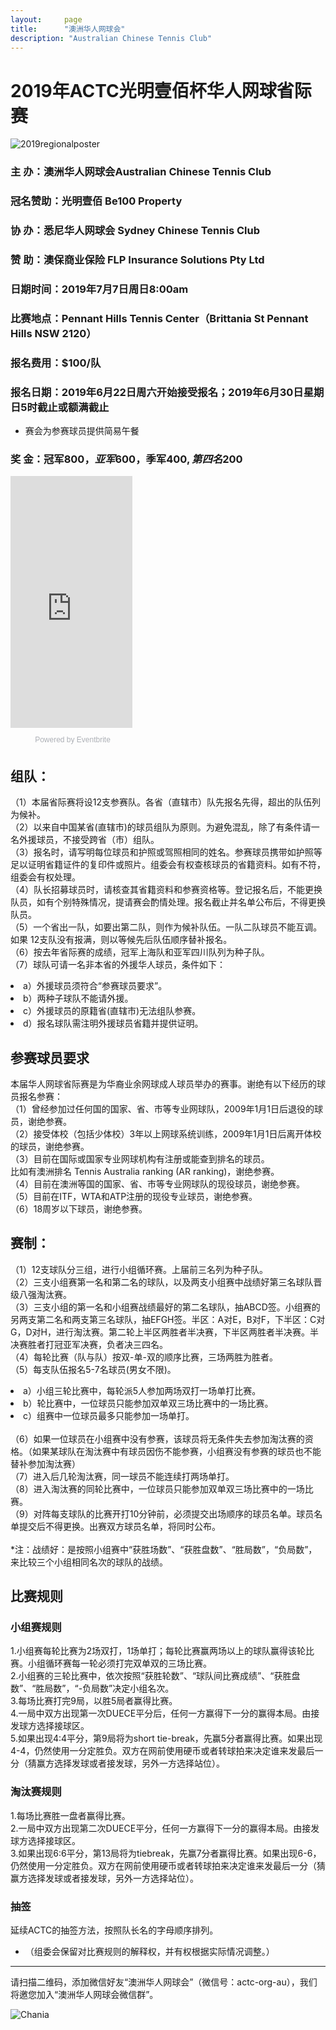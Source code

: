 ```yaml
---
layout:     page
title:      "澳洲华人网球会"
description: "Australian Chinese Tennis Club"
---
```


# 2019年ACTC光明壹佰杯华人网球省际赛

<div class="row text-center">
  <div class="col-xs-12 col-sm-12 col-md-12 col-lg-12">
    <img class="img-responsive" src="{{ site.baseurl }}/img/2019-regional-poster.jpg" alt="2019regionalposter" />
  </div>
</div>

### 主 办：澳洲华人网球会Australian Chinese Tennis Club
### 冠名赞助：光明壹佰 Be100 Property
### 协 办：悉尼华人网球会 Sydney Chinese Tennis Club
### 赞 助：澳保商业保险 FLP Insurance Solutions Pty Ltd
### 日期时间：2019年7月7日周日8:00am
### 比赛地点：Pennant Hills Tennis Center（Brittania St Pennant Hills NSW 2120）
### 报名费用：$100/队
### 报名日期：2019年6月22日周六开始接受报名；2019年6月30日星期日5时截止或额满截止
* 赛会为参赛球员提供简易午餐
### 奖 金：冠军$800，亚军$600，季军$400,第四名$200

<div style="width:195px; text-align:center;" ><iframe  src="https://www.eventbrite.com.au/calendar-widget?eid=62827392422" frameborder="0" height="403" width="195" marginheight="0" marginwidth="0" scrolling="no" allowtransparency="true"></iframe><div style="font-family:Helvetica, Arial; font-size:12px; padding:10px 0 5px; margin:2px; width:195px; text-align:center;" ><a class="powered-by-eb" style="color: #ADB0B6; text-decoration: none;" target="_blank" href="http://www.eventbrite.com.au/">Powered by Eventbrite</a></div></div>

## 组队：
（1）本届省际赛将设12支参赛队。各省（直辖市）队先报名先得，超出的队伍列为候补。<br>
（2）以来自中国某省(直辖市)的球员组队为原则。为避免混乱，除了有条件请一名外援球员，不接受跨省（市）组队。<br>
（3）报名时，请写明每位球员和护照或驾照相同的姓名。参赛球员携带如护照等足以证明省籍证件的复印件或照片。组委会有权查核球员的省籍资料。如有不符，组委会有权处理。<br> 
（4）队长招募球员时，请核查其省籍资料和参赛资格等。登记报名后，不能更换队员，如有个别特殊情况，提请赛会酌情处理。报名截止并名单公布后，不得更换队员。<br>
（5）一个省出一队，如要出第二队，则作为候补队伍。一队二队球员不能互调。如果 12支队没有报满，则以等候先后队伍顺序替补报名。 <br>
（6）按去年省际赛的成绩，冠军上海队和亚军四川队列为种子队。<br>
（7）球队可请一名非本省的外援华人球员，条件如下：
   <li>a）外援球员须符合“参赛球员要求”。</li>
   <li>b）两种子球队不能请外援。</li>
   <li>c）外援球员的原籍省(直辖市)无法组队参赛。</li>
   <li>d）报名球队需注明外援球员省籍并提供证明。</li>

## 参赛球员要求
本届华人网球省际赛是为华裔业余网球成人球员举办的赛事。谢绝有以下经历的球员报名参赛：<br>
（1）曾经参加过任何国的国家、省、市等专业网球队，2009年1月1日后退役的球员，谢绝参赛。<br>
（2）接受体校（包括少体校）3年以上网球系统训练，2009年1月1日后离开体校的球员，谢绝参赛。<br>
（3）目前在国际或国家专业网球机构有注册或能查到排名的球员。<br>
比如有澳洲排名 Tennis Australia  ranking (AR ranking)，谢绝参赛。<br>
（4）目前在澳洲等国的国家、省、市等专业网球队的现役球员，谢绝参赛。<br>
（5）目前在ITF，WTA和ATP注册的现役专业球员，谢绝参赛。<br> 
（6）18周岁以下球员，谢绝参赛。<br>

## 赛制：
（1）12支球队分三组，进行小组循环赛。上届前三名列为种子队。<br>
（2）三支小组赛第一名和第二名的球队，以及两支小组赛中战绩好第三名球队晋级八强淘汰赛。<br>
（3）三支小组的第一名和小组赛战绩最好的第二名球队，抽ABCD签。小组赛的另两支第二名和两支第三名球队，抽EFGH签。半区：A对E，B对F，下半区：C对G，D对H，进行淘汰赛。第二轮上半区两胜者半决赛，下半区两胜者半决赛。半决赛胜者打冠亚军决赛，负者决三四名。<br>
（4）每轮比赛（队与队）按双-单-双的顺序比赛，三场两胜为胜者。<br>
（5）每支队伍报名5-7名球员(男女不限)。
    <li>a）小组三轮比赛中，每轮派5人参加两场双打一场单打比赛。</li>
    <li>b）轮比赛中，一位球员只能参加双单双三场比赛中的一场比赛。</li>
    <li>c）组赛中一位球员最多只能参加一场单打。</li><br>
（6）如果一位球员在小组赛中没有参赛，该球员将无条件失去参加淘汰赛的资格。（如果某球队在淘汰赛中有球员因伤不能参赛，小组赛没有参赛的球员也不能替补参加淘汰赛）<br>
（7）进入后几轮淘汰赛，同一球员不能连续打两场单打。<br>
（8）进入淘汰赛的同轮比赛中，一位球员只能参加双单双三场比赛中的一场比赛。<br>
（9）对阵每支球队的比赛开打10分钟前，必须提交出场顺序的球员名单。球员名单提交后不得更换。出赛双方球员名单，将同时公布。<br><br>
*注：战绩好：是按照小组赛中“获胜场数”、“获胜盘数”、“胜局数”，“负局数”，来比较三个小组相同名次的球队的战绩。<br>

## 比赛规则
### 小组赛规则
1.小组赛每轮比赛为2场双打，1场单打；每轮比赛赢两场以上的球队赢得该轮比赛。小组循环赛每一轮必须打完双单双的三场比赛。<br>
2.小组赛的三轮比赛中，依次按照“获胜轮数”、“球队间比赛成绩”、“获胜盘数”、“胜局数”，“-负局数”决定小组名次。<br>
3.每场比赛打完9局，以胜5局者赢得比赛。<br>
4.一局中双方出现第一次DUECE平分后，任何一方赢得下一分的赢得本局。由接发球方选择接球区。<br>
5.如果出现4:4平分，第9局将为short tie-break，先赢5分者赢得比赛。如果出现4-4，仍然使用一分定胜负。双方在网前使用硬币或者转球拍来决定谁来发最后一分（猜赢方选择发球或者接发球，另外一方选择站位）。<br>
### 淘汰赛规则
1.每场比赛胜一盘者赢得比赛。<br>
2.一局中双方出现第二次DUECE平分，任何一方赢得下一分的赢得本局。由接发球方选择接球区。<br>
3.如果出现6:6平分，第13局将为tiebreak，先赢7分者赢得比赛。如果出现6-6，仍然使用一分定胜负。双方在网前使用硬币或者转球拍来决定谁来发最后一分（猜赢方选择发球或者接发球，另外一方选择站位）。<br>
### 抽签
延续ACTC的抽签方法，按照队长名的字母顺序排列。<br>

* （组委会保留对比赛规则的解释权，并有权根据实际情况调整。）

<hr>
<p>请扫描二维码，添加微信好友“澳洲华人网球会”（微信号：actc-org-au），我们将邀您加入“澳洲华人网球会微信群”。</p>
<div class="row">
  <div class="col-xs-offset-1 col-xs-10 col-sm-offset-2 col-sm-8 col-md-offset-2 col-md-8 col-lg-offset-2 col-lg-8">
    <img class="img-responsive" src="https://c5.staticflickr.com/9/8179/28251007604_30faf539bc_z.jpg" alt="Chania" />
  </div>
</div>

<script src="https://www.eventbrite.com.au/static/widgets/eb_widgets.js"></script>

<script type="text/javascript">
    var exampleCallback = function() {
        console.log('Order complete!');
    };

    window.EBWidgets.createWidget({
        widgetType: 'checkout',
        eventId: '62827392422',
        modal: true,
        modalTriggerElementId: 'eventbrite-widget-modal-trigger-62827392422',
        onOrderComplete: exampleCallback
    });
</script>
